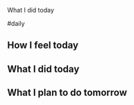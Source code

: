 What I did today

#daily

## How I feel today


## What I did today


## What I plan to do tomorrow
